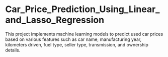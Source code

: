 # Car_Price_Prediction_Using_Linear_and_Lasso_Regression
This project implements machine learning models to predict used car prices based on various features such as car name, manufacturing year, kilometers driven, fuel type, seller type, transmission, and ownership details.

